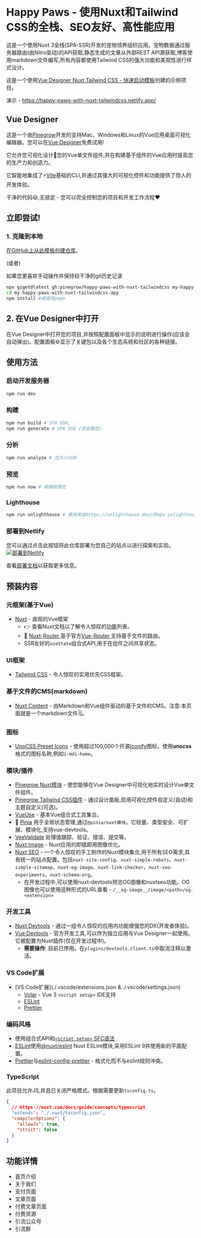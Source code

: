 # Happy Paws - 使用Nuxt和Tailwind CSS的全栈、SEO友好、高性能应用

这是一个使用Nuxt 3全栈(SPA-SSR)开发的宠物领养组织应用。宠物数据通过服务器路由(由Nitro驱动)的API获取,静态生成的文章从外部REST API源获取,博客使用markdown文件编写,所有内容都使用Tailwind CSS的强大功能和美观性进行样式设计。

这是一个使用[Vue Designer Nuxt Tailwind CSS - 快速启动模板](https://github.com/pinegrow/pg-nuxt-tailwindcss)创建的示例项目。

演示 - https://happy-paws-with-nuxt-tailwindcss.netlify.app/

## Vue Designer

这是一个由[Pinegrow](https://pinegrow.com/)开发的支持Mac、Windows和Linux的Vue应用桌面可视化编辑器。您可以在[Vue Designer](https://maki_he.com)免费试用!

它允许您可视化设计🎨您的Vue单文件组件,并在构建基于组件的Vue应用时提高您的生产力和创造力。

它智能地集成了⚡️[Vite](https://vitejs.dev/)基础的CLI,并通过其强大的可视化控件和功能提供了惊人的开发体验。

干净的代码😃,无锁定 - 您可以完全控制您的项目和开发工作流程❤️

## 立即尝试!

### 1. 克隆到本地

[在GitHub上从此模板创建仓库](https://github.com/pinegrow/happy-paws-with-nuxt-tailwindcss/generate)。

(或者)

如果您更喜欢手动操作并保持较干净的git历史记录

```bash
npx giget@latest gh:pinegrow/happy-paws-with-nuxt-tailwindcss my-happy-paws-with-nuxt-tailwindcss-app #项目名称
cd my-happy-paws-with-nuxt-tailwindcss-app
npm install #或使用pnpm
```

## 2. 在Vue Designer中打开

在Vue Designer中打开您的项目,并按照配置面板中显示的说明进行操作(应该会自动弹出)。配置面板⚙️显示了关键包以及各个生态系统和社区的各种链接。

## 使用方法

### 启动开发服务器

```bash
npm run dev
```

### 构建

```bash
npm run build # SPA SSR,
npm run generate # SPA SSG (完全静态)
```

### 分析

```bash
npm run analyze # 包大小分析
```

### 预览

```bash
npm run now # 构建和预览
```

### Lighthouse

```bash
npm run unlighthouse # 使用来自https://unlighthouse.dev/的npx unlighthouse对整个站点(所有页面)运行lighthouse
```

### 部署到Netlify

您可以通过点击此按钮将此仓库部署为您自己的站点以进行探索和实验。
[![部署到Netlify](https://www.netlify.com/img/deploy/button.svg)](https://app.netlify.com/start/deploy?repository=https://github.com/Pinegrow/happy-paws-with-nuxt-tailwindcss)

查看[部署文档](https://nuxt.com/docs/getting-started/deployment)以获取更多信息。

## 预装内容

### 元框架(基于Vue)

- [Nuxt](https://nuxt.com/) - 直观的Vue框架
  - 👉 查看Nuxt文档以了解令人惊叹的[功能](https://nuxt.com/docs/getting-started/introduction)列表。
  - 🚦 [Nuxt-Router](https://nuxt.com/docs/getting-started/routing),基于官方[Vue-Router](https://vuejs.org/guide/introduction.html),支持基于文件的路由。
  - SSR友好的`useState`组合式API,用于在组件之间共享状态。

### UI框架

- [Tailwind CSS](https://tailwindcss.com/docs/guides/nuxtjs#3) - 令人惊叹的实用优先CSS框架。

### 基于文件的CMS(markdown)

- [Nuxt Content](https://github.com/nuxt/content) - 由Markdown和Vue组件驱动的基于文件的CMS。注意:本页面就是一个markdown文件🗒。

### 图标

- [UnoCSS Preset Icons](https://github.com/unocss/unocss/tree/main/packages/preset-icons/) - 使用超过100,000个开源[Iconify](https://iconify.design/)图标。使用**unocss**格式的图标名称,例如`i-mdi-home`。

### 模块/插件

- [Pinegrow Nuxt模块](https://www.npmjs.com/package/@pinegrow/nuxt-module) - 使您能够在Vue Designer中可视化地实时设计Vue单文件组件。
- [Pinegrow Tailwind CSS插件](https://www.npmjs.com/package/@pinegrow/tailwindcss-plugin) - 通过设计面板,启用可视化控件自定义(自动)和主题自定义(可选)。
- [VueUse](https://vueuse.org/) - 基本Vue组合式工具集合。
- 🍍 [Pinia](https://pinia.vuejs.org/ssr/nuxt.html) 用于全局状态管理,通过`@pinia/nuxt模块`。它轻量、类型安全、可扩展、模块化,支持vue-devtools。
- [VeeValidate](https://vee-validate.logaretm.com/v4/integrations/nuxt/) 处理值跟踪、验证、错误、提交等。
- [Nuxt Image](https://image.nuxt.com/) - Nuxt应用的即插即用图像优化。
- [Nuxt SEO](https://nuxtseo.com/) - 一个令人惊叹的手工制作的Nuxt模块集合,用于所有SEO需求,具有统一的站点配置。包括`nuxt-site-config`、`nuxt-simple-robots`、`nuxt-simple-sitemap`、`nuxt-og-image`、`nuxt-link-checker`、`nuxt-seo-experiments`、`nuxt-schema-org`。
  - 在开发过程中,可以使用nuxt-devtools预览OG图像和nuxtseo功能。OG图像也可以使用这种形式的URL查看 - `/__og-image__/image/<path>/og.<extension>`

### 开发工具

- [Nuxt Devtools](https://devtools.nuxtjs.org) - 通过一组令人惊叹的应用内功能增强您的DX(开发者体验)。
- [Vue Devtools](https://devtools.vuejs.org/guide/installation.html#standalone) - 官方开发工具,可以作为独立应用与Vue Designer一起使用。它被配置为Nuxt插件(仅在开发过程中)。
  - **需要操作**: 目前已停用。在`plugins/devtools.client.ts`中取消注释以激活。

### VS Code扩展

- [VS Code扩展](./.vscode/extensions.json & ./.vscode/settings.json)
  - [Volar](https://marketplace.visualstudio.com/items?itemName=Vue.volar) - Vue 3 `<script setup>` IDE支持
  - [ESLint](https://marketplace.visualstudio.com/items?itemName=dbaeumer.vscode-eslint)
  - [Prettier](https://marketplace.visualstudio.com/items?itemName=esbenp.prettier-vscode)

### 编码风格

- 使用组合式API和[`<script setup>` SFC语法](https://vuejs.org/guide/scaling-up/sfc.html)
- [ESLint](https://eslint.org)使用[@nuxt/eslint](https://eslint.nuxt.com/packages/module) Nuxt ESLint模块,采用ESLint 9并使用新的平面配置。
- [Prettier](https://prettier.io)与[eslint-config-prettier](https://github.com/prettier/eslint-config-prettier) - 格式化而不与eslint规则冲突。

### TypeScript

此项目允许JS,并且已关闭严格模式。根据需要更新`tsconfig.ts`。

```json
{
  // https://nuxt.com/docs/guide/concepts/typescript
  "extends": "./.nuxt/tsconfig.json",
  "compilerOptions": {
    "allowJs": true,
    "strict": false
  }
}
```

## 功能详情

- 首页介绍
- 关于我们
- 支付页面
- 文章页面
- 付费文章页面
- 付费资源
- 引流公众号
- 引流群
